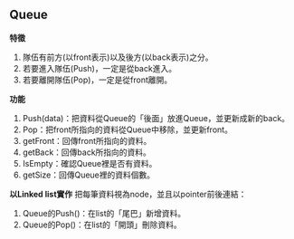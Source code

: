 Queue
--------
**特徵**
1. 隊伍有前方(以front表示)以及後方(以back表示)之分。
2. 若要進入隊伍(Push)，一定是從back進入。
3. 若要離開隊伍(Pop)，一定是從front離開。

**功能**
1. Push(data)：把資料從Queue的「後面」放進Queue，並更新成新的back。
2. Pop：把front所指向的資料從Queue中移除，並更新front。
3. getFront：回傳front所指向的資料。
4. getBack：回傳back所指向的資料。
5. IsEmpty：確認Queue裡是否有資料。
6. getSize：回傳Queue裡的資料個數。

**以Linked list實作**
把每筆資料視為node，並且以pointer前後連結：
1. Queue的Push()：在list的「尾巴」新增資料。
2. Queue的Pop()：在list的「開頭」刪除資料。

